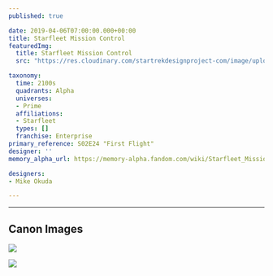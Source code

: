 ```yaml
---
published: true

date: 2019-04-06T07:00:00.000+00:00
title: Starfleet Mission Control
featuredImg:
  title: Starfleet Mission Control
  src: "https://res.cloudinary.com/startrekdesignproject-com/image/upload/v1554875925/StarfleetMissionControl.png"

taxonomy:
  time: 2100s
  quadrants: Alpha
  universes:
  - Prime
  affiliations:
  - Starfleet
  types: []
  franchise: Enterprise
primary_reference: S02E24 "First Flight"
designer: ''
memory_alpha_url: https://memory-alpha.fandom.com/wiki/Starfleet_Mission_Control

designers:
- Mike Okuda

---
```

___
## Canon Images

![](https://res.cloudinary.com/startrekdesignproject-com/image/upload/v1554606190/StarfleetMissionControl1.jpg)

![](https://res.cloudinary.com/startrekdesignproject-com/image/upload/v1554604580/NXProject1.jpg)